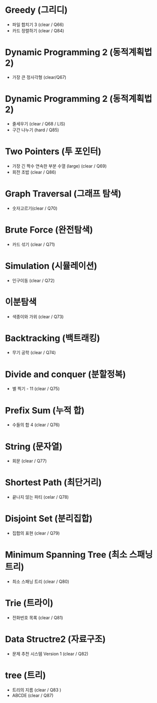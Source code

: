 
# Greedy (그리디)
- 파일 합치기 3 (clear / Q66) 
- 카드 정렬하기 (clear / Q84)

# Dynamic Programming 2 (동적계획법 2)
- 가장 큰 정사각형 (clear/Q67)

# Dynamic Programming 2 (동적계획법 2)
- 줄세우기 (clear / Q68 / LIS)
- 구간 나누기 (hard / Q85)

# Two Pointers (투 포인터)
- 가장 긴 짝수 연속한 부분 수열 (large) (clear / Q69)
- 회전 초밥 (clear / Q86)

# Graph Traversal (그래프 탐색)
- 숫자고르기(clear / Q70)

# Brute Force (완전탐색)
- 카드 섞기 (clear / Q71)

# Simulation (시뮬레이션)
- 인구이동 (clear / Q72)

# 이분탐색
- 색종이와 가위 (clear / Q73)

# Backtracking (백트래킹)
- 무기 공학 (clear / Q74)

# Divide and conquer (분할정복)
- 별 찍기 - 11 (clear / Q75)

# Prefix Sum (누적 합)
- 수들의 합 4 (clear / Q76)

# String (문자열)
- 회문 (clear / Q77)

# Shortest Path (최단거리)
- 끝나지 않는 파티 (celar / Q78)

# Disjoint Set (분리집합)
- 집합의 표현 (clear / Q79)

# Minimum Spanning Tree (최소 스패닝 트리)
- 최소 스패닝 트리	 (clear / Q80)

# Trie (트라이)
- 전화번호 목록 (clear / Q81)

# Data Structre2 (자료구조)
- 문제 추천 시스템 Version 1 (clear / Q82)

# tree (트리)
- 트리의 지름 (clear / Q83 )
- ABCDE (clear / Q87)